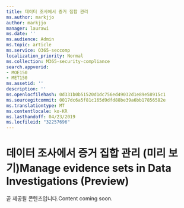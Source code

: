 ```yaml
---
title: 데이터 조사에서 증거 집합 관리
ms.author: markjjo
author: markjjo
manager: laurawi
ms.date: ''
ms.audience: Admin
ms.topic: article
ms.service: O365-seccomp
localization_priority: Normal
ms.collection: M365-security-compliance
search.appverid:
- MOE150
- MET150
ms.assetid: ''
description: ''
ms.openlocfilehash: 0d331b0b51520d1dc756ed49032d1e89e58915c1
ms.sourcegitcommit: 0017dc6a5f81c165d9dfd88be39a6bb17856582e
ms.translationtype: MT
ms.contentlocale: ko-KR
ms.lasthandoff: 04/23/2019
ms.locfileid: "32257696"
---
```

# <a name="manage-evidence-sets-in-data-investigations-preview"></a><span data-ttu-id="89c16-102">데이터 조사에서 증거 집합 관리 (미리 보기)</span><span class="sxs-lookup"><span data-stu-id="89c16-102">Manage evidence sets in Data Investigations (Preview)</span></span>  

<span data-ttu-id="89c16-103">곧 제공될 콘텐츠입니다.</span><span class="sxs-lookup"><span data-stu-id="89c16-103">Content coming soon.</span></span>

  


